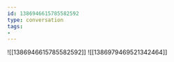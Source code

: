 ```yaml
---
id: 1386946615785582592
type: conversation
tags:
- 
---
```

![[1386946615785582592]]
![[1386979469521342464]]


